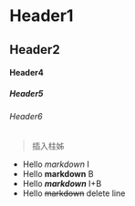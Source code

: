 # Header1
## Header2

#### Header4
##### Header5
###### Header6

> 插入柱姊


* Hello *markdown* I
* Hello **markdown** B
* Hello ***markdown*** I+B
* Hello ~~markdown~~ delete line
